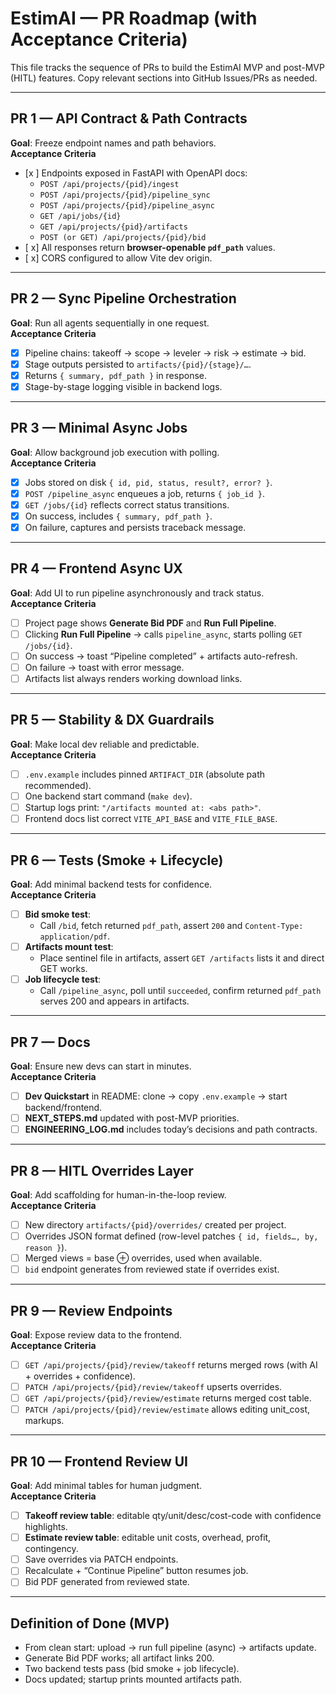 # EstimAI — PR Roadmap (with Acceptance Criteria)

This file tracks the sequence of PRs to build the EstimAI MVP and post-MVP (HITL) features. Copy relevant sections into GitHub Issues/PRs as needed.

---

## PR 1 — API Contract & Path Contracts
**Goal**: Freeze endpoint names and path behaviors.  
**Acceptance Criteria**
- [x ] Endpoints exposed in FastAPI with OpenAPI docs:  
  - `POST /api/projects/{pid}/ingest`  
  - `POST /api/projects/{pid}/pipeline_sync`  
  - `POST /api/projects/{pid}/pipeline_async`  
  - `GET /api/jobs/{id}`  
  - `GET /api/projects/{pid}/artifacts`  
  - `POST (or GET) /api/projects/{pid}/bid`  
- [ x] All responses return **browser-openable `pdf_path`** values.  
- [ x] CORS configured to allow Vite dev origin.  

---

## PR 2 — Sync Pipeline Orchestration
**Goal**: Run all agents sequentially in one request.  
**Acceptance Criteria**
- [X] Pipeline chains: takeoff → scope → leveler → risk → estimate → bid.  
- [x] Stage outputs persisted to `artifacts/{pid}/{stage}/…`.  
- [X] Returns `{ summary, pdf_path }` in response.  
- [x] Stage-by-stage logging visible in backend logs.  

---

## PR 3 — Minimal Async Jobs
**Goal**: Allow background job execution with polling.  
**Acceptance Criteria**
- [X] Jobs stored on disk `{ id, pid, status, result?, error? }`.  
- [X] `POST /pipeline_async` enqueues a job, returns `{ job_id }`.  
- [X] `GET /jobs/{id}` reflects correct status transitions.  
- [X] On success, includes `{ summary, pdf_path }`.  
- [X] On failure, captures and persists traceback message.  

---

## PR 4 — Frontend Async UX
**Goal**: Add UI to run pipeline asynchronously and track status.  
**Acceptance Criteria**
- [ ] Project page shows **Generate Bid PDF** and **Run Full Pipeline**.  
- [ ] Clicking **Run Full Pipeline** → calls `pipeline_async`, starts polling `GET /jobs/{id}`.  
- [ ] On success → toast “Pipeline completed” + artifacts auto-refresh.  
- [ ] On failure → toast with error message.  
- [ ] Artifacts list always renders working download links.  

---

## PR 5 — Stability & DX Guardrails
**Goal**: Make local dev reliable and predictable.  
**Acceptance Criteria**
- [ ] `.env.example` includes pinned `ARTIFACT_DIR` (absolute path recommended).  
- [ ] One backend start command (`make dev`).  
- [ ] Startup logs print: `"/artifacts mounted at: <abs path>"`.  
- [ ] Frontend docs list correct `VITE_API_BASE` and `VITE_FILE_BASE`.  

---

## PR 6 — Tests (Smoke + Lifecycle)
**Goal**: Add minimal backend tests for confidence.  
**Acceptance Criteria**
- [ ] **Bid smoke test**:  
  - Call `/bid`, fetch returned `pdf_path`, assert `200` and `Content-Type: application/pdf`.  
- [ ] **Artifacts mount test**:  
  - Place sentinel file in artifacts, assert `GET /artifacts` lists it and direct GET works.  
- [ ] **Job lifecycle test**:  
  - Call `/pipeline_async`, poll until `succeeded`, confirm returned `pdf_path` serves 200 and appears in artifacts.  

---

## PR 7 — Docs
**Goal**: Ensure new devs can start in minutes.  
**Acceptance Criteria**
- [ ] **Dev Quickstart** in README: clone → copy `.env.example` → start backend/frontend.  
- [ ] **NEXT_STEPS.md** updated with post-MVP priorities.  
- [ ] **ENGINEERING_LOG.md** includes today’s decisions and path contracts.  

---

## PR 8 — HITL Overrides Layer
**Goal**: Add scaffolding for human-in-the-loop review.  
**Acceptance Criteria**
- [ ] New directory `artifacts/{pid}/overrides/` created per project.  
- [ ] Overrides JSON format defined (row-level patches `{ id, fields…, by, reason }`).  
- [ ] Merged views = base ⊕ overrides, used when available.  
- [ ] `bid` endpoint generates from reviewed state if overrides exist.  

---

## PR 9 — Review Endpoints
**Goal**: Expose review data to the frontend.  
**Acceptance Criteria**
- [ ] `GET /api/projects/{pid}/review/takeoff` returns merged rows (with AI + overrides + confidence).  
- [ ] `PATCH /api/projects/{pid}/review/takeoff` upserts overrides.  
- [ ] `GET /api/projects/{pid}/review/estimate` returns merged cost table.  
- [ ] `PATCH /api/projects/{pid}/review/estimate` allows editing unit_cost, markups.  

---

## PR 10 — Frontend Review UI
**Goal**: Add minimal tables for human judgment.  
**Acceptance Criteria**
- [ ] **Takeoff review table**: editable qty/unit/desc/cost-code with confidence highlights.  
- [ ] **Estimate review table**: editable unit costs, overhead, profit, contingency.  
- [ ] Save overrides via PATCH endpoints.  
- [ ] Recalculate + “Continue Pipeline” button resumes job.  
- [ ] Bid PDF generated from reviewed state.  

---

## Definition of Done (MVP)
- From clean start: upload → run full pipeline (async) → artifacts update.  
- Generate Bid PDF works; all artifact links 200.  
- Two backend tests pass (bid smoke + job lifecycle).  
- Docs updated; startup prints mounted artifacts path.  
